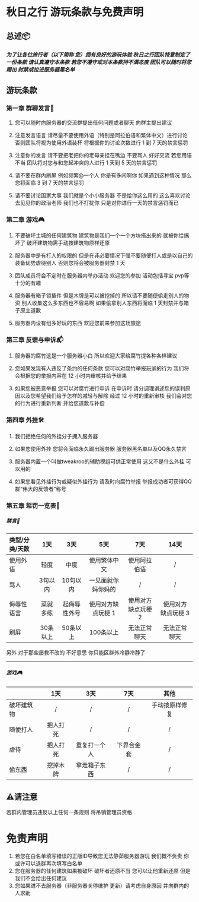 # 秋日之行 游玩条款与免费声明



## 总述📦

##### 为了让各位旅行者（以下简称 您）拥有良好的游玩体验 秋日之行团队特意制定了一份条款 请认真遵守本条款 若您不遵守或对本条款持不满态度 团队可以随时将您踢出 封禁或拉进服务器黑名单



## 游玩条款

### 第一章 群聊发言💭

1. 您可以随时向服务器的交流群提出任何问题或者聊天 向群主提出建议

2. 注意发言语言 请尽量不要使用外语（特别是阿拉伯语和繁体中文）进行讨论 否则团队将视为使用外语装杯 将根据你的讨论次数进行 1 到 7 天的禁言惩罚

3. 注意你的发言 请不要把老把你的老母亲挂在嘴边 不要骂人 好好交流 若您用语不当 团队将对您与和您起冲突的人进行 1 天到 
    5 天的禁言惩罚

4. 请不要在群内刷屏 例如频繁@一个人 你是有多闲啊你 如果遇到这种情况 那么您将面临 3 到 7 天的禁言惩罚

5. 请不要讨论国家大事 我们就是个小小服务器 不是给你这么用的 这么喜欢讨论去见见你的政治老师 我们也不打扰你 只是对你进行一天的禁言惩罚而已

### 第二章 游戏🎮

1. 不要破坏主城的任何建筑物 建筑物是我们一个一个方块搭出来的 就被你给搞坏了 破坏建筑物需手动按建筑物原样还原

2. 服务器中是有打人的权限的 但是在非必要情况下强不要随便打人或是以自己的装备优势虐待别人 否则您将会被服务器封禁 1 天

3. 团队成员将会不定时在服务器内举办活动 欢迎您的参加 活动包括寻宝 pvp等 十分的有趣

4. 服务器有箱子锁插件 但是木牌是可以被挖掉的 所以请不要随便偷走别人的物资 别人收集这么多东西也不容易啊 如果偷拿别人东西将面临 1 天封禁并与箱子原主道歉

5. 服务器内设有组多好玩的东西 欢迎您前来参加这场旅途

### 第三章 反馈与申诉📬

1. 服务器的腐竹这是一个服务器小白 所以欢迎大家给腐竹提各种各样建议

2. 您如果发现有人违反了条约的任何条款 您可以对腐竹举报玩家的行为 我们将会根据您的举报内容在 12 小时内审核并给予结果

3. 如果您被恶意举报 您可以对腐竹进行申诉 在申诉时 请分调理讲述您的误判原因以及您希望我们给予怎样的减轻与解除 经过 12 小时的重新审核 我们会对您的行为进行重新判断 并给您道歉与补偿

### 第四章 外挂🛠️

1. 我们拒绝任何的外挂分子拥入服务器

2. 如果您使用外挂 您将会面临永久踢出服务器 服务器黑名单以及QQ永久禁言

3. 服务器内置一个叫做tweakroo的辅助模组可供正常使用 这又不是什么外挂 可以用的
4. 如果您看见外挂行为或疑似外挂行为 请及时向腐竹举报 举报成功者可获得QQ群“伟大的反馈者”称号

### 第五章 惩罚一览表📑

##### 禁言🤬

| 类型/分类/天数 |   1天    |     3天      |        5天         |        7天         |        14天        |
| :------------- | :------: | :----------: | :----------------: | :----------------: | :----------------: |
| 使用外语       |   轻度   |     中度     |    使用繁体中文    |    使用阿拉伯语    |         /          |
| 骂人           | 3句以内  |   10句以内   | 一见面就你妈你妈的 |         /          |         /          |
| 侮辱性语言     | 菜就多练 | 起侮辱性外号 | 使用对方缺点玩梗 1 | 使用对方缺点玩梗 2 | 使用对方缺点玩梗 3 |
| 刷屏           | 30条以上 |   50条以上   |     100条以上      |    无法正常聊天    |    无法正常聊天    |

另外 对于那些屡教不改的 不好意思 你只能区群外冷静冷静了

---

##### 游戏🎮

|            |   1天    |     3天      |    7天     |      其他      |
| ---------- | :------: | :----------: | :--------: | :------------: |
| 破坏建筑物 |    /     |      /       |     /      | 手动按原样修复 |
| 随便打人   | 把人打死 |      /       |     /      |       /        |
| 虐待       | 把人打死 | 重复打一个人 | 下界合金套 |       /        |
| 偷东西     | 挖掉木牌 | 拿走箱子东西 |     /      |       /        |



## ⚠️请注意

若群内管理员违反以上任何一条规则 将吊销管理员资格





# 免责声明

1. 若您在白名单填写错误的正版ID导致您无法静茹服务器游玩 我们概不负责 你或许可以退群再次填写白名单
2. 您在服务器的任何建筑如果被破坏 破坏者还原不当 您可以让他重新还原 但是我们不会给出任何建议
3. 您如果进不去服务器（非服务器关停维护 更新）请考虑自身原因 并向群内的人求助
